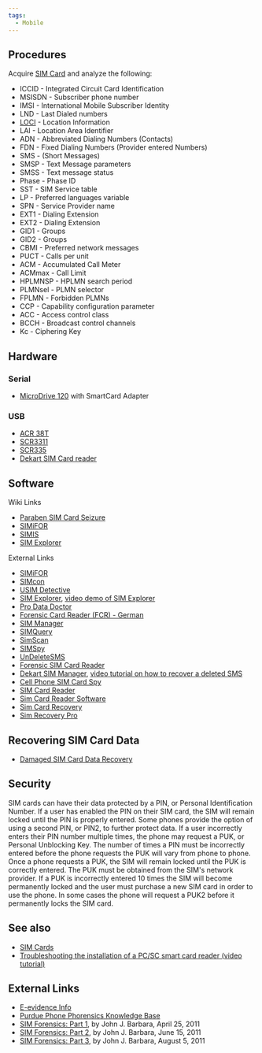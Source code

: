 ```yaml
---
tags:
  - Mobile
---
```

## Procedures

Acquire [SIM Card](sim_cards.md) and analyze the following:

- ICCID - Integrated Circuit Card Identification
- MSISDN - Subscriber phone number
- IMSI - International Mobile Subscriber Identity
- LND - Last Dialed numbers
- [LOCI](loci.md) - Location Information
- LAI - Location Area Identifier
- ADN - Abbreviated Dialing Numbers (Contacts)
- FDN - Fixed Dialing Numbers (Provider entered Numbers)
- SMS - (Short Messages)
- SMSP - Text Message parameters
- SMSS - Text message status
- Phase - Phase ID
- SST - SIM Service table
- LP - Preferred languages variable
- SPN - Service Provider name
- EXT1 - Dialing Extension
- EXT2 - Dialing Extension
- GID1 - Groups
- GID2 - Groups
- CBMI - Preferred network messages
- PUCT - Calls per unit
- ACM - Accumulated Call Meter
- ACMmax - Call Limit
- HPLMNSP - HPLMN search period
- PLMNsel - PLMN selector
- FPLMN - Forbidden PLMNs
- CCP - Capability configuration parameter
- ACC - Access control class
- BCCH - Broadcast control channels
- Kc - Ciphering Key

## Hardware

### Serial

- [MicroDrive 120](microdrive_120.md) with SmartCard Adapter

### USB

- [ACR 38T](acr_38t.md)
- [SCR3311](http://www.scmmicro.com/products-services/smart-card-readers-terminals/smart-card-reader/scr3311.html)
- [SCR335](http://www.scmmicro.com/products-services/smart-card-readers-terminals/smart-card-reader/scr335.html)
- [Dekart SIM Card reader](http://www.dekart.com/products/hardware/sim_card_reader/)

## Software

Wiki Links

- [Paraben SIM Card Seizure](paraben_sim_card_seizure.md)
- [SIMiFOR](simifor.md)
- [SIMIS](simis.md)
- [SIM Explorer](sim_explorer.md)

External Links

- [SIMiFOR](http://www.forensicts.co.uk)
- [SIMcon](http://www.simcon.no/)
- [USIM Detective](http://www.quantaq.com/usimdetective.htm)
- [SIM Explorer](http://www.dekart.com/products/card_management/sim_explorer/),
  [video demo of SIM Explorer](http://www.youtube.com/watch?v=P5dJS7g1o_c)
- [Pro Data Doctor](http://www.data-recovery-mobile-phone.com/)
- [Forensic Card Reader (FCR) - German](http://www.becker-partner.de/index.php?id=17)
- [SIM Manager](http://www.txsystems.com/sim-manager.html)
- [SIMQuery](http://vidstrom.net/otools/simquery/)
- [SimScan](http://users.net.yu/~dejan/)
- [SIMSpy](http://www.nobbi.com/download.htm)
- [UnDeleteSMS](http://vidstrom.net/stools/undeletesms/)
- [Forensic SIM Card Reader](http://www.bkforensics.com/FCR.html)
- [Dekart SIM Manager](http://www.dekart.com/products/card_management/sim_manager/),
  [video tutorial on how to recover a deleted SMS](http://www.youtube.com/watch?v=VaBaqZiNW4U)
- [Cell Phone SIM Card Spy](http://www.brickhousesecurity.com/cellphone-spy-simcardreader.html)
- [SIM Card Reader](http://www.mobile-t-mobile.com/mobile-network/SIM-card-reader.html)
- [Sim Card Reader Software](http://www.download3000.com/download_46892.html)
- [Sim Card Recovery](http://www.freedownloadscenter.com/Utilities/Backup_and_Copy_Utilities/Sim_Card_Recovery.html)
- [Sim Recovery Pro](http://www.spytechs.com/phone-recorders/sims-card-reader.htm)

## Recovering SIM Card Data

* [Damaged SIM Card Data Recovery](damaged_sim_card_data_recovery.md)

## Security

SIM cards can have their data protected by a PIN, or Personal
Identification Number. If a user has enabled the PIN on their SIM card,
the SIM will remain locked until the PIN is properly entered. Some
phones provide the option of using a second PIN, or PIN2, to further
protect data. If a user incorrectly enters their PIN number multiple
times, the phone may request a PUK, or Personal Unblocking Key. The
number of times a PIN must be incorrectly entered before the phone
requests the PUK will vary from phone to phone. Once a phone requests a
PUK, the SIM will remain locked until the PUK is correctly entered. The
PUK must be obtained from the SIM's network provider. If a PUK is
incorrectly entered 10 times the SIM will become permanently locked and
the user must purchase a new SIM card in order to use the phone. In some
cases the phone will request a PUK2 before it permanently locks the SIM
card.

## See also

* [SIM Cards](sim_cards.md)
* [Troubleshooting the installation of a PC/SC smart card reader (video tutorial)](http://www.youtube.com/watch?v=w_tcwmzUH6o)

## External Links

* [E-evidence Info](http://www.e-evidence.info/cellular.html)
* [Purdue Phone Phorensics Knowledge Base](http://mobileforensicsworld.com/p3/)
* [SIM Forensics: Part 1](http://www.forensicmag.com/articles/2011/04/sim-forensics-part-1),
  by John J. Barbara, April 25, 2011
* [SIM Forensics: Part 2](http://www.forensicmag.com/articles/2011/06/sim-forensics-part-2),
  by John J. Barbara, June 15, 2011
* [SIM Forensics: Part 3](http://www.forensicmag.com/articles/2011/08/sim-forensics-part-3),
  by John J. Barbara, August 5, 2011
